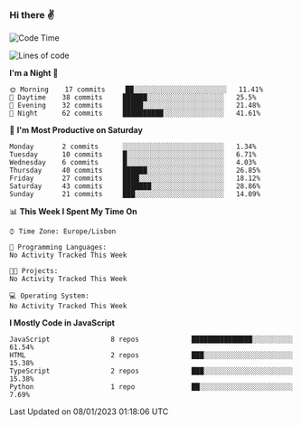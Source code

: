 ### Hi there :v:

<!--
**eusebioaddsilva/eusebioaddsilva** is a ✨ _special_ ✨ repository because its `README.md` (this file) appears on your GitHub profile.

<!--START_SECTION:waka-->
![Code Time](http://img.shields.io/badge/Code%20Time-35%20hrs%2012%20mins-blue)

![Lines of code](https://img.shields.io/badge/From%20Hello%20World%20I%27ve%20Written-643%20Thousand%20lines%20of%20code-blue)

**I'm a Night 🦉** 

```text
🌞 Morning    17 commits     ██░░░░░░░░░░░░░░░░░░░░░░░   11.41% 
🌆 Daytime    38 commits     ██████░░░░░░░░░░░░░░░░░░░   25.5% 
🌃 Evening    32 commits     █████░░░░░░░░░░░░░░░░░░░░   21.48% 
🌙 Night      62 commits     ██████████░░░░░░░░░░░░░░░   41.61%

```
📅 **I'm Most Productive on Saturday** 

```text
Monday       2 commits      ░░░░░░░░░░░░░░░░░░░░░░░░░   1.34% 
Tuesday      10 commits     █░░░░░░░░░░░░░░░░░░░░░░░░   6.71% 
Wednesday    6 commits      █░░░░░░░░░░░░░░░░░░░░░░░░   4.03% 
Thursday     40 commits     ██████░░░░░░░░░░░░░░░░░░░   26.85% 
Friday       27 commits     ████░░░░░░░░░░░░░░░░░░░░░   18.12% 
Saturday     43 commits     ███████░░░░░░░░░░░░░░░░░░   28.86% 
Sunday       21 commits     ███░░░░░░░░░░░░░░░░░░░░░░   14.09%

```


📊 **This Week I Spent My Time On** 

```text
⌚︎ Time Zone: Europe/Lisbon

💬 Programming Languages: 
No Activity Tracked This Week

🐱‍💻 Projects: 
No Activity Tracked This Week

💻 Operating System: 
No Activity Tracked This Week

```

**I Mostly Code in JavaScript** 

```text
JavaScript               8 repos             ███████████████░░░░░░░░░░   61.54% 
HTML                     2 repos             ███░░░░░░░░░░░░░░░░░░░░░░   15.38% 
TypeScript               2 repos             ███░░░░░░░░░░░░░░░░░░░░░░   15.38% 
Python                   1 repo              ██░░░░░░░░░░░░░░░░░░░░░░░   7.69%

```



 Last Updated on 08/01/2023 01:18:06 UTC
<!--END_SECTION:waka-->
